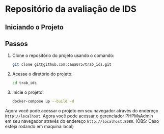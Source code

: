 # Repositório da avaliação de IDS


## Iniciando o Projeto

## Passos


1. Clone o repositório do projeto usando o comando:

    ```bash
    git clone git@github.com:caua075/trab_ids.git
    ```

2. Acesse o diretório do projeto:

    ```bash
    cd trab_ids
    ```


3. Inicie o projeto:

    ```bash
    docker-compose up --build -d
    ```

 Agora você pode acessar o projeto em seu navegador através do endereço `http://localhost`.
 Agora você pode acessar o gerenciador PHPMyAdmin em seu navegador através do endereço `http://localhost:8080`.
    (OBS: Caso esteja rodando em maquina local)
